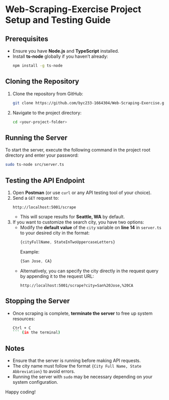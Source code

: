 # Web-Scraping-Exercise Project Setup and Testing Guide

## Prerequisites

- Ensure you have **Node.js** and **TypeScript** installed.
- Install **ts-node** globally if you haven’t already:
  ```sh
  npm install -g ts-node
  ```

## Cloning the Repository

1. Clone the repository from GitHub:
   ```sh
   git clone https://github.com/byc233-1664304/Web-Scraping-Exercise.git
   ```
2. Navigate to the project directory:
   ```sh
   cd <your-project-folder>
   ```

## Running the Server

To start the server, execute the following command in the project root directory and enter your password:

```sh
sudo ts-node src/server.ts
```

## Testing the API Endpoint

1. Open **Postman** (or use `curl` or any API testing tool of your choice).
2. Send a `GET` request to:
   ```
   http://localhost:5001/scrape
   ```
   - This will scrape results for **Seattle, WA** by default.
3. If you want to customize the search city, you have two options:
   - Modify the **default value** of the `city` variable on **line 14** in `server.ts` to your desired city in the format:
     ```js
     {cityFullName, StateInTwoUppercaseLetters}
     ```
     Example:
     ```js
     {San Jose, CA}
     ```
   - Alternatively, you can specify the city directly in the request query by appending it to the request URL:
     ```
     http://localhost:5001/scrape?city=San%20Jose,%20CA
     ```

## Stopping the Server

- Once scraping is complete, **terminate the server** to free up system resources:
  ````sh
  Ctrl + C
  ``` (in the terminal)
  ````

## Notes

- Ensure that the server is running before making API requests.
- The city name must follow the format `{City Full Name, State Abbreviation}` to avoid errors.
- Running the server with `sudo` may be necessary depending on your system configuration.

Happy coding!

